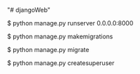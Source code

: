 "# djangoWeb" 

$ python manage.py runserver 0.0.0.0:8000

$ python manage.py makemigrations

$ python manage.py migrate


$ python manage.py createsuperuser